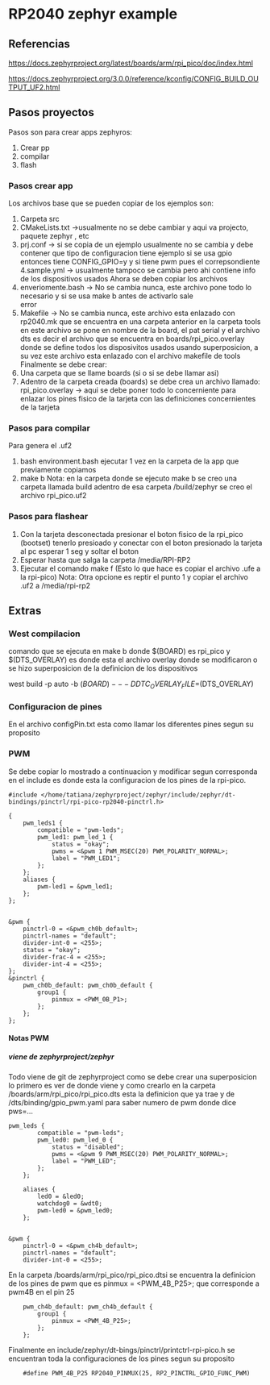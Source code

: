 # RP2040 zephyr example

## Referencias

https://docs.zephyrproject.org/latest/boards/arm/rpi_pico/doc/index.html

https://docs.zephyrproject.org/3.0.0/reference/kconfig/CONFIG_BUILD_OUTPUT_UF2.html

## Pasos proyectos

Pasos son para crear apps zephyros:
1. Crear pp
2. compilar
3. flash

### Pasos crear app

Los archivos base que se pueden copiar de los ejemplos son:
1. Carpeta src
2. CMakeLists.txt	->usualmente no se debe cambiar y aqui va projecto, paquete zephyr , etc
3. prj.conf 		-> si se copia de un ejemplo usualmente no se cambia y debe contener que tipo de configuracion tiene
			ejemplo si se usa gpio entonces tiene CONFIG_GPIO=y y si tiene pwm pues el correpsondiente
4.sample.yml 		-> usualmente tampoco se cambia pero ahi contiene info de los dispositivos usados
Ahora se deben copiar los archivos
1. enveriomente.bash	-> No se cambia nunca, este archivo pone todo lo necesario y si se usa make b antes de activarlo sale 					
			error
2. Makefile		-> No se cambia nunca, este archivo esta enlazado con rp2040.mk que se encuentra en una carpeta anterior
			en la carpeta tools en este archivo se pone en nombre de la board, el pat serial y el archivo dts es
			decir el archivo que se encuentra en boards/rpi_pico.overlay donde se define todos los disposivitos usados
			usando superposicion, a su vez este archivo esta enlazado con el archivo makefile de tools 
Finalmente se debe crear:
1. Una carpeta que se llame boards (si o si se debe llamar asi)
2. Adentro de la carpeta creada (boards) se debe crea un archivo llamado:
rpi_pico.overlay	-> aqui se debe poner todo lo concerniente para enlazar los pines fisico de la tarjeta con las 
			definiciones concernientes de la tarjeta


### Pasos para compilar

Para genera el .uf2
1. bash environment.bash ejecutar 1 vez en la carpeta de la app que previamente copiamos
2. make b
Nota: en la carpeta donde se ejecuto make b se creo una carpeta llamada build adentro de esa carpeta /build/zephyr se creo el archivo rpi_pico.uf2

### Pasos para flashear

1. Con la tarjeta desconectada presionar el boton fisico de la rpi_pico (bootset) tenerlo presioado
y conectar con el boton presionado la tarjeta al pc esperar 1 seg y soltar el boton
2. Esperar hasta que salga la carpeta /media/RPI-RP2
3. Ejecutar el comando make f (Esto lo que hace es copiar el archivo .ufe a la rpi-pico)
Nota: Otra opcione es reptir el punto 1 y copiar el archivo .uf2 a /media/rpi-rp2

## Extras

### West compilacion

comando que se ejecuta en make b donde $(BOARD) es rpi_pico y $(DTS_OVERLAY) es donde esta el archivo overlay donde se modificaron o se hizo superposicion de la definicion de los dispositivos

west build -p auto -b $(BOARD) -- -DDTC_OVERLAY_FILE=$(DTS_OVERLAY)

### Configuracion de pines

En el archivo configPin.txt esta como llamar los diferentes pines segun su proposito		

### PWM
Se debe copiar lo mostrado a continuacion y modificar segun corresponda en el include es donde esta la configuracion de los pines de la rpi-pico.
```
#include </home/tatiana/zephyrproject/zephyr/include/zephyr/dt-bindings/pinctrl/rpi-pico-rp2040-pinctrl.h>

{
	pwm_leds1 {
		compatible = "pwm-leds";
		pwm_led1: pwm_led_1 {
			status = "okay";
			pwms = <&pwm 1 PWM_MSEC(20) PWM_POLARITY_NORMAL>;
			label = "PWM_LED1";
		};
	};
	aliases {
		pwm-led1 = &pwm_led1;
	};
};


&pwm {
	pinctrl-0 = <&pwm_ch0b_default>;
	pinctrl-names = "default";
	divider-int-0 = <255>;
	status = "okay";
	divider-frac-4 = <255>;
	divider-int-4 = <255>;
};
&pinctrl {
	pwm_ch0b_default: pwm_ch0b_default {
		group1 {
			pinmux = <PWM_0B_P1>;
		};
	};
};
``` 

#### Notas PWM 

##### viene de zephyrproject/zephyr

Todo viene de git de zephyrproject como se debe crear una superposicion lo primero es ver de donde viene y como crearlo en la carpeta /boards/arm/rpi_pico/rpi_pico.dts esta la definicion que ya trae y de /dts/binding/gpio_pwm.yaml para saber numero de pwm donde dice pws=...

```
pwm_leds {
		compatible = "pwm-leds";
		pwm_led0: pwm_led_0 {
			status = "disabled";
			pwms = <&pwm 9 PWM_MSEC(20) PWM_POLARITY_NORMAL>;
			label = "PWM_LED";
		};
	};

	aliases {
		led0 = &led0;
		watchdog0 = &wdt0;
		pwm-led0 = &pwm_led0;
	};


&pwm {
	pinctrl-0 = <&pwm_ch4b_default>;
	pinctrl-names = "default";
	divider-int-0 = <255>;
```

En la carpeta /boards/arm/rpi_pico/rpi_pico.dtsi se encuentra la definicion de los pines de pwm que es pinmux = <PWM_4B_P25>; que corresponde a pwm4B en el pin 25

```
	pwm_ch4b_default: pwm_ch4b_default {
		group1 {
			pinmux = <PWM_4B_P25>;
		};
	};
```
Finalmente en  include/zephyr/dt-bings/pinctrl/printctrl-rpi-pico.h se encuentran toda la configuraciones de los pines segun su proposito
```
	#define PWM_4B_P25 RP2040_PINMUX(25, RP2_PINCTRL_GPIO_FUNC_PWM) 
```

